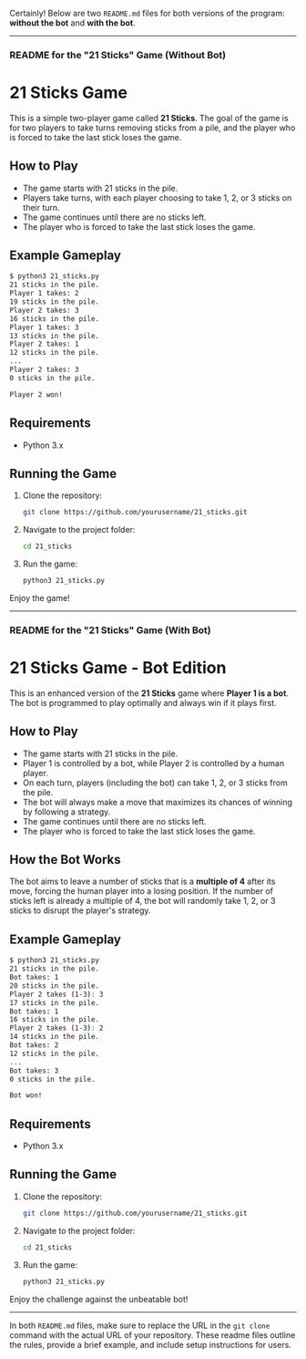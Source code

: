Certainly! Below are two `README.md` files for both versions of the program: **without the bot** and **with the bot**.

---

### **README for the "21 Sticks" Game (Without Bot)**

# 21 Sticks Game

This is a simple two-player game called **21 Sticks**. The goal of the game is for two players to take turns removing sticks from a pile, and the player who is forced to take the last stick loses the game.

## How to Play

- The game starts with 21 sticks in the pile.
- Players take turns, with each player choosing to take 1, 2, or 3 sticks on their turn.
- The game continues until there are no sticks left.
- The player who is forced to take the last stick loses the game.

## Example Gameplay

```bash
$ python3 21_sticks.py
21 sticks in the pile.
Player 1 takes: 2
19 sticks in the pile.
Player 2 takes: 3
16 sticks in the pile.
Player 1 takes: 3
13 sticks in the pile.
Player 2 takes: 1
12 sticks in the pile.
...
Player 2 takes: 3
0 sticks in the pile.

Player 2 won!
```

## Requirements

- Python 3.x

## Running the Game

1. Clone the repository:
   ```bash
   git clone https://github.com/yourusername/21_sticks.git
   ```
2. Navigate to the project folder:
   ```bash
   cd 21_sticks
   ```
3. Run the game:
   ```bash
   python3 21_sticks.py
   ```

Enjoy the game!

---

### **README for the "21 Sticks" Game (With Bot)**

# 21 Sticks Game - Bot Edition

This is an enhanced version of the **21 Sticks** game where **Player 1 is a bot**. The bot is programmed to play optimally and always win if it plays first.

## How to Play

- The game starts with 21 sticks in the pile.
- Player 1 is controlled by a bot, while Player 2 is controlled by a human player.
- On each turn, players (including the bot) can take 1, 2, or 3 sticks from the pile.
- The bot will always make a move that maximizes its chances of winning by following a strategy.
- The game continues until there are no sticks left.
- The player who is forced to take the last stick loses the game.

## How the Bot Works

The bot aims to leave a number of sticks that is a **multiple of 4** after its move, forcing the human player into a losing position. If the number of sticks left is already a multiple of 4, the bot will randomly take 1, 2, or 3 sticks to disrupt the player's strategy.

## Example Gameplay

```bash
$ python3 21_sticks.py
21 sticks in the pile.
Bot takes: 1
20 sticks in the pile.
Player 2 takes (1-3): 3
17 sticks in the pile.
Bot takes: 1
16 sticks in the pile.
Player 2 takes (1-3): 2
14 sticks in the pile.
Bot takes: 2
12 sticks in the pile.
...
Bot takes: 3
0 sticks in the pile.

Bot won!
```

## Requirements

- Python 3.x

## Running the Game

1. Clone the repository:
   ```bash
   git clone https://github.com/yourusername/21_sticks.git
   ```
2. Navigate to the project folder:
   ```bash
   cd 21_sticks
   ```
3. Run the game:
   ```bash
   python3 21_sticks.py
   ```

Enjoy the challenge against the unbeatable bot!

---

In both `README.md` files, make sure to replace the URL in the `git clone` command with the actual URL of your repository. These readme files outline the rules, provide a brief example, and include setup instructions for users.